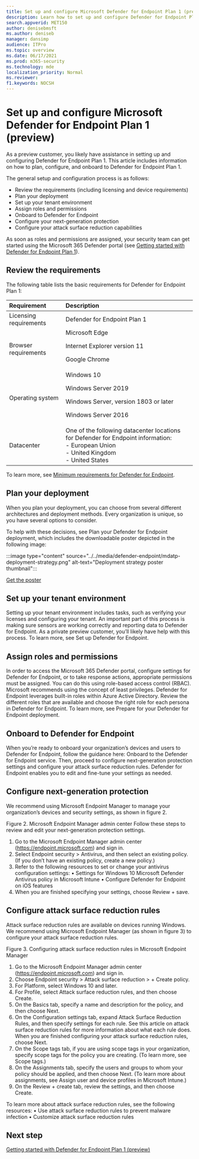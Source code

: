 ```yaml
---
title: Set up and configure Microsoft Defender for Endpoint Plan 1 (preview)
description: Learn how to set up and configure Defender for Endpoint Plan 1. Review the requirements, plan your rollout, and set up your environment. 
search.appverid: MET150 
author: denisebmsft
ms.author: deniseb
manager: dansimp 
audience: ITPro
ms.topic: overview
ms.date: 06/17/2021
ms.prod: m365-security
ms.technology: mde
localization_priority: Normal
ms.reviewer: 
f1.keywords: NOCSH
---
```


# Set up and configure Microsoft Defender for Endpoint Plan 1 (preview)

As a preview customer, you likely have assistance in setting up and configuring Defender for Endpoint Plan 1. This article includes information on how to plan, configure, and onboard to Defender for Endpoint Plan 1. 

The general setup and configuration process is as follows:

- Review the requirements (including licensing and device requirements)
- Plan your deployment
- Set up your tenant environment
- Assign roles and permissions
- Onboard to Defender for Endpoint
- Configure your next-generation protection
- Configure your attack surface reduction capabilities
 
As soon as roles and permissions are assigned, your security team can get started using the Microsoft 365 Defender portal (see [Getting started with Defender for Endpoint Plan 1](mde-plan1-getting-started.md)).
 
## Review the requirements

The following table lists the basic requirements for Defender for Endpoint Plan 1:

| Requirement | Description |
|:---|:---|
| Licensing requirements | Defender for Endpoint Plan 1 |
| Browser requirements | Microsoft Edge <p>Internet Explorer version 11 <p>Google Chrome |
| Operating system | Windows 10 <p> Windows Server 2019 <p> Windows Server, version 1803 or later <p> Windows Server 2016 |
| Datacenter | One of the following datacenter locations for Defender for Endpoint information: <br/>- European Union <br/>- United Kingdom <br/>- United States |

To learn more, see [Minimum requirements for Defender for Endpoint](minimum-requirements.md).

## Plan your deployment

When you plan your deployment, you can choose from several different architectures and deployment methods. Every organization is unique, so you have several options to consider. 

To help with these decisions, see Plan your Defender for Endpoint deployment, which includes the downloadable poster depicted in the following image: 

:::image type="content" source="../../media/defender-endpoint/mdatp-deployment-strategy.png" alt-text="Deployment strategy poster thumbnail":::

[Get the poster](https://github.com/MicrosoftDocs/microsoft-365-docs/raw/public/microsoft-365/security/defender-endpoint/downloads/mdatp-deployment-strategy.pdf)

## Set up your tenant environment

Setting up your tenant environment includes tasks, such as verifying your licenses and configuring your tenant. An important part of this process is making sure sensors are working correctly and reporting data to Defender for Endpoint. As a private preview customer, you’ll likely have help with this process.
To learn more, see Set up Defender for Endpoint.

## Assign roles and permissions

In order to access the Microsoft 365 Defender portal, configure settings for Defender for Endpoint, or to take response actions, appropriate permissions must be assigned. You can do this using role-based access control (RBAC). Microsoft recommends using the concept of least privileges. 
Defender for Endpoint leverages built-in roles within Azure Active Directory. Review the different roles that are available and choose the right role for each persona in Defender for Endpoint. 
To learn more, see Prepare for your Defender for Endpoint deployment.

## Onboard to Defender for Endpoint

When you’re ready to onboard your organization’s devices and users to Defender for Endpoint, follow the guidance here: Onboard to the Defender for Endpoint service.
Then, proceed to configure next-generation protection settings and configure your attack surface reduction rules. 
Defender for Endpoint enables you to edit and fine-tune your settings as needed.

## Configure next-generation protection

We recommend using Microsoft Endpoint Manager to manage your organization’s devices and security settings, as shown in figure 2.
 
Figure 2. Microsoft Endpoint Manager admin center
Follow these steps to review and edit your next-generation protection settings.
1.	Go to the Microsoft Endpoint Manager admin center (https://endpoint.microsoft.com) and sign in.
2.	Select Endpoint security > Antivirus, and then select an existing policy. (If you don’t have an existing policy, create a new policy.)
3.	Refer to the following resources to set or change your antivirus configuration settings:
•	Settings for Windows 10 Microsoft Defender Antivirus policy in Microsoft Intune
•	Configure Defender for Endpoint on iOS features
4.	When you are finished specifying your settings, choose Review + save.

## Configure attack surface reduction rules

Attack surface reduction rules are available on devices running Windows. We recommend using Microsoft Endpoint Manager (as shown in figure 3) to configure your attack surface reduction rules.
 
Figure 3. Configuring attack surface reduction rules in Microsoft Endpoint Manager

1.	Go to the Microsoft Endpoint Manager admin center (https://endpoint.microsoft.com) and sign in.
2.	Choose Endpoint security > Attack surface reduction > + Create policy.
3.	For Platform, select Windows 10 and later.
4.	For Profile, select Attack surface reduction rules, and then choose Create.
5.	On the Basics tab, specify a name and description for the policy, and then choose Next.
6.	On the Configuration settings tab, expand Attack Surface Reduction Rules, and then specify settings for each rule. 
See this article on attack surface reduction rules for more information about what each rule does.
When you are finished configuring your attack surface reduction rules, choose Next.
7.	On the Scope tags tab, if you are using scope tags in your organization, specify scope tags for the policy you are creating. (To learn more, see Scope tags.)
8.	On the Assignments tab, specify the users and groups to whom your policy should be applied, and then choose Next. (To learn more about assignments, see Assign user and device profiles in Microsoft Intune.)
9.	On the Review + create tab, review the settings, and then choose Create.

To learn more about attack surface reduction rules, see the following resources:
•	Use attack surface reduction rules to prevent malware infection
•	Customize attack surface reduction rules

## Next step

[Getting started with Defender for Endpoint Plan 1 (preview)](mde-plan1-getting-started.md)